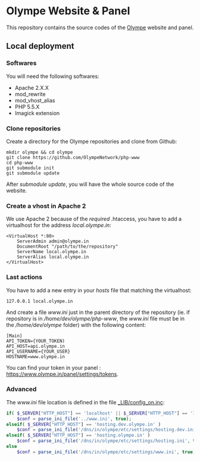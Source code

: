 Olympe Website & Panel
=============

This repository contains the source codes of the [Olympe](http://www.olympe.in/) website and panel.

## Local deployment

### Softwares

You will need the following softwares:

* Apache 2.X.X
 * mod_rewrite
 * mod_vhost_alias
* PHP 5.5.X
 * Imagick extension

### Clone repositories

Create a directory for the Olympe repositories and clone from Github:

```Shell
mkdir olympe && cd olympe
git clone https://github.com/OlympeNetwork/php-www
cd php-www
git submodule init
git submodule update
```

After _submodule update_, you will have the whole source code of the website.

### Create a vhost in Apache 2

We use Apache 2 because of the _required_ .htaccess, you have to add a virtualhost for the address _local.olympe.in_:

```
<VirtualHost *:80>
    ServerAdmin admin@olympe.in
    DocumentRoot "/path/to/the/repository"
    ServerName local.olympe.in
    ServerAlias local.olympe.in
</VirtualHost>
```

### Last actions

You have to add a new entry in your _hosts_ file that matching the virtualhost:
```
127.0.0.1 local.olympe.in
```

And create a file _www.ini_ just in the parent directory of the repository (ie. if repository is in _/home/dev/olympe/php-www_, the _www.ini_ file must be in the _/home/dev/olympe_ folder) with the following content:
```
[Main]
API_TOKEN={YOUR_TOKEN)
API_HOST=api.olympe.in
API_USERNAME={YOUR_USER}
HOSTNAME=www.olympe.in
```

You can find your token in your panel : https://www.olympe.in/panel/settings/tokens.

### Advanced

The _www.ini_ file location is defined in the file [_LIB/config_on.inc](https://github.com/AnotherService/php-libwww/blob/master/config_on.inc):

```PHP
if( $_SERVER["HTTP_HOST"] == 'localhost' || $_SERVER["HTTP_HOST"] == '127.0.0.1' || $_SERVER["HTTP_HOST"] == 'local.olympe.in' )
	$conf = parse_ini_file('../www.ini', true);
elseif( $_SERVER["HTTP_HOST"] == 'hosting.dev.olympe.in' )
	$conf = parse_ini_file('/dns/in/olympe/etc/settings/hosting.dev.ini', true);
elseif( $_SERVER["HTTP_HOST"] == 'hosting.olympe.in' )
	$conf = parse_ini_file('/dns/in/olympe/etc/settings/hosting.ini', true);
else
	$conf = parse_ini_file('/dns/in/olympe/etc/settings/www.ini', true);
